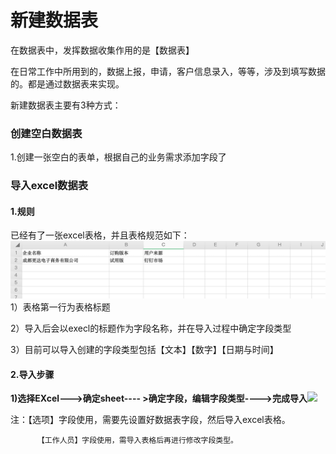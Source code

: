 # 新建数据表

在数据表中，发挥数据收集作用的是【数据表】

在日常工作中所用到的，数据上报，申请，客户信息录入，等等，涉及到填写数据的。都是通过数据表来实现。

新建数据表主要有3种方式：

### 创建空白数据表

1.创建一张空白的表单，根据自己的业务需求添加字段了

### 导入excel数据表

#### 1.规则

已经有了一张excel表格，并且表格规范如下：![](/assets/import002.png)1）表格第一行为表格标题

2）导入后会以execl的标题作为字段名称，并在导入过程中确定字段类型

3）目前可以导入创建的字段类型包括【文本】【数字】【日期与时间】

#### **2.导入步骤**

**1\)选择EXcel---&gt;确定sheet---- &gt;确定字段，编辑字段类型----&gt;完成导入**![](http://livedoc.oss-cn-hangzhou.aliyuncs.com/livedoc/04450bce765ace1dc65a106364e741c4?x-oss-process=image/format,gif)

注：【选项】字段使用，需要先设置好数据表字段，然后导入excel表格。

          【工作人员】字段使用，需导入表格后再进行修改字段类型。

